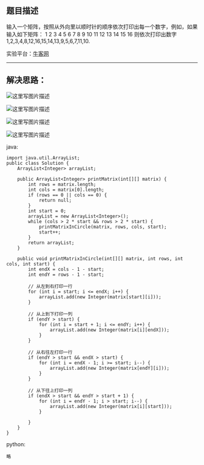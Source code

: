 **题目描述**
--------

输入一个矩阵，按照从外向里以顺时针的顺序依次打印出每一个数字，例如，如果输入如下矩阵： 1 2 3 4 5 6 7 8 9 10 11 12 13 14 15 16 则依次打印出数字1,2,3,4,8,12,16,15,14,13,9,5,6,7,11,10.

实验平台：[牛客网](https://www.nowcoder.com/ta/coding-interviews?page=1)

----------


**解决思路：**
---------
![这里写图片描述](http://img.blog.csdn.net/20180317144520217?watermark/2/text/Ly9ibG9nLmNzZG4ubmV0L3dhbmc0NTQ1OTIyOTc=/font/5a6L5L2T/fontsize/400/fill/I0JBQkFCMA==/dissolve/70)

![这里写图片描述](http://img.blog.csdn.net/20180317144539729?watermark/2/text/Ly9ibG9nLmNzZG4ubmV0L3dhbmc0NTQ1OTIyOTc=/font/5a6L5L2T/fontsize/400/fill/I0JBQkFCMA==/dissolve/70)

![这里写图片描述](http://img.blog.csdn.net/20180317144532380?watermark/2/text/Ly9ibG9nLmNzZG4ubmV0L3dhbmc0NTQ1OTIyOTc=/font/5a6L5L2T/fontsize/400/fill/I0JBQkFCMA==/dissolve/70)


![这里写图片描述](http://img.blog.csdn.net/20180317144546334?watermark/2/text/Ly9ibG9nLmNzZG4ubmV0L3dhbmc0NTQ1OTIyOTc=/font/5a6L5L2T/fontsize/400/fill/I0JBQkFCMA==/dissolve/70)




java:
```
import java.util.ArrayList;
public class Solution {
    ArrayList<Integer> arrayList;

	public ArrayList<Integer> printMatrix(int[][] matrix) {
		int rows = matrix.length;
		int cols = matrix[0].length;
		if (rows == 0 || cols == 0) {
			return null;
		}
		int start = 0;
		arrayList = new ArrayList<Integer>();
		while (cols > 2 * start && rows > 2 * start) {
			printMatrixInCircle(matrix, rows, cols, start);
			start++;
		}
		return arrayList;
	}

	public void printMatrixInCircle(int[][] matrix, int rows, int cols, int start) {
		int endX = cols - 1 - start;
		int endY = rows - 1 - start;

		// 从左到右打印一行
		for (int i = start; i <= endX; i++) {
			arrayList.add(new Integer(matrix[start][i]));
		}

		// 从上到下打印一列
		if (endY > start) {
			for (int i = start + 1; i <= endY; i++) {
				arrayList.add(new Integer(matrix[i][endX]));
			}
		}

		// 从右往左打印一行
		if (endY > start && endX > start) {
			for (int i = endX - 1; i >= start; i--) {
				arrayList.add(new Integer(matrix[endY][i]));
			}
		}

		// 从下往上打印一列
		if (endX > start && endY > start + 1) {
			for (int i = endY - 1; i > start; i--) {
				arrayList.add(new Integer(matrix[i][start]));
			}

		}
    }
}
```


python:
```
略
```